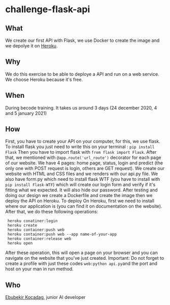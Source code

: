 # challenge-flask-api

## What

We create our first API with Flask, we use Docker to create the image and we depolye it on [Heroku](https://www.heroku.com/).

## Why

We do this exercise to be able to deploye a API and run on a web service. We choose Heroku because it's free.

## When

During becode training. It takes us around 3 days (24 december 2020, 4 and 5 january 2021)

## How

First, you have to create your API on your computer, for this, we use flask. To install flask you just need to write this on your terminal :
`pip install Flask`
Then you have to import flask with `from flask import Flask`. After that, we mentioned with `@app.route('url_route')` decorator for each page of our website. We have 4 pages: home page, status, login and predict (the only one with POST request is login, others are GET request). We create our website with HTML and CSS files and we renders with our api.py file. We also have form.py which need to install flask WTF (you have to install with `pip install Flask-WTF`) which will create our login form and verify if it's fitting what we expected. It will also hide our password.
After testing and doing our design we create a Dockerfile and create the image then we deploy the API on Heroku.
To deploy On Heroku, first we need to install where our application is (you can find it on documentation on the website). After that, we do these following operations:

     heroku conatiner:login
     heroku create
     heroku container:push web
     heroku container:push web --app name-of-your-app
     heroku container:release web
     heroku open
     
After these operation, this will open a page on your browser and you can navigate on the website that you've just created.
Important: Do not forget to create a profile with just these codes `web:python api.py`and the port and host on your man in run method.

## Who

[Ebubekir Kocadag](https://github.com/EbubekirKocadag), junior AI developer
  
